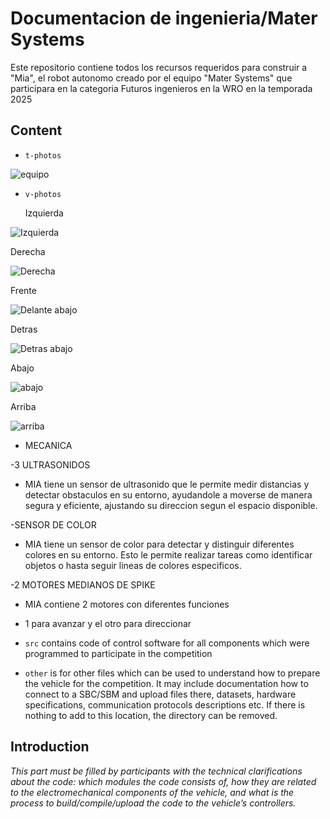 Documentacion de ingenieria/Mater Systems
====

Este repositorio contiene todos los recursos requeridos para construir a "Mia", el robot autonomo creado por el equipo "Mater Systems" que participara en la categoria Futuros ingenieros en la WRO en la temporada 2025

## Content

* `t-photos` 

![equipo](t-photos/IMG_3509.JPG)

* `v-photos`

  Izquierda

![Izquierda](v-photos/1.jpg)

Derecha 

![Derecha](v-photos/2.jpg)

Frente

![Delante abajo](v-photos/4.jpg)

Detras

![Detras abajo](v-photos/5.jpg)

Abajo

![abajo](v-photos/3.jpg)

Arriba

![arriba](v-photos/6.jpg)
  
* MECANICA
  

-3 ULTRASONIDOS
* MIA tiene un sensor de ultrasonido que le permite medir distancias y detectar obstaculos en su entorno, ayudandole a moverse de manera segura y eficiente, ajustando su direccion segun el espacio disponible.
  
-SENSOR DE COLOR
* MIA tiene un sensor de color para detectar y distinguir diferentes colores en su entorno. Esto le permite realizar tareas como identificar objetos o hasta seguir lineas de colores especificos.
  
-2 MOTORES MEDIANOS DE SPIKE
* MIA contiene 2 motores con diferentes funciones
* 1 para avanzar y el otro para direccionar


                                                                                                                                                                                                                                                                                                                               
* `src` contains code of control software for all components which were programmed to participate in the competition
* `other` is for other files which can be used to understand how to prepare the vehicle for the competition. It may include documentation how to connect to a SBC/SBM and upload files there, datasets, hardware specifications, communication protocols descriptions etc. If there is nothing to add to this location, the directory can be removed.

## Introduction

_This part must be filled by participants with the technical clarifications about the code: which modules the code consists of, how they are related to the electromechanical components of the vehicle, and what is the process to build/compile/upload the code to the vehicle’s controllers._

